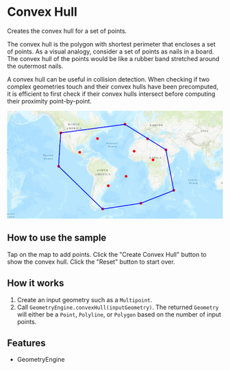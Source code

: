 <h1>Convex Hull</h1>

<p>Creates the convex hull for a set of points.</p>

<p>The convex hull is the polygon with shortest perimeter that encloses a set of points. As a visual analogy, consider a set of points as nails in a board. The convex hull of the points would be like a rubber band stretched around the outermost nails.</p>

<p>A convex hull can be useful in collision detection. When checking if two complex geometries touch and their convex hulls have been precomputed, it is efficient to first check if their convex hulls intersect before computing their proximity point-by-point.</p>

<p><img src="ConvexHull.png"/></p>

<h2>How to use the sample</h2>

<p>Tap on the map to add points. Click the "Create Convex Hull" button to show the convex hull. Click the "Reset" button to start over.</p>

<h2>How it works</h2>

<ol>
<li>Create an input geometry such as a <code>Multipoint</code>.</li>
<li>Call <code>GeometryEngine.convexHull(inputGeometry)</code>. The returned <code>Geometry</code> will either be a <code>Point</code>, <code>Polyline</code>, or <code>Polygon</code> based on the number of input points.</li>
</ol>

<h2>Features</h2>

<ul>
<li>GeometryEngine</li>
</ul>
